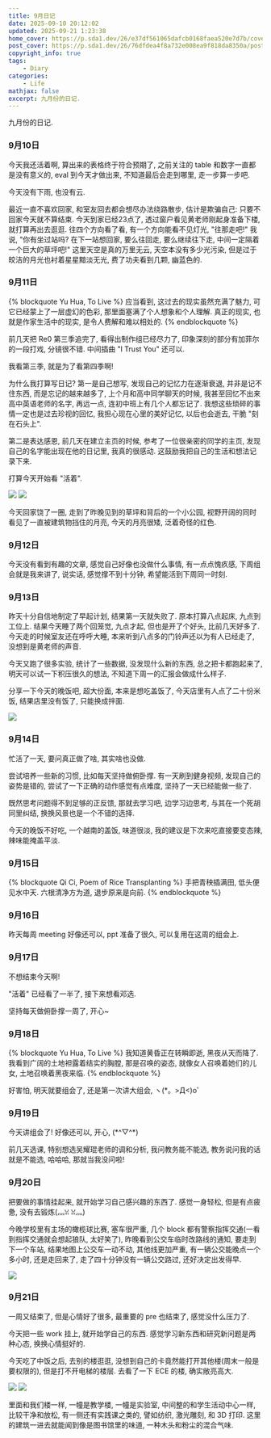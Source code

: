 ```yaml
---
title: 9月日记
date: 2025-09-10 20:12:02
updated: 2025-09-21 1:23:38
home_cover: https://p.sda1.dev/26/e37df561065dafcb0168faea520e7d7b/cover.PNG
post_cover: https://p.sda1.dev/26/76dfdea4f8a732e008ea9f818da8350a/post.JPG
copyright_info: true
tags:
    - Diary
categories:
    - Life
mathjax: false
excerpt: 九月份的日记.
---
```


九月份的日记.

### 9月10日

今天我还活着啊, 算出来的表格终于符合预期了, 之前关注的 table 和数字一直都是没有意义的, eval 到今天才做出来, 不知道最后会走到哪里, 走一步算一步吧.

今天没有下雨, 也没有云.

最近一直不喜欢回家, 和室友回去都会想尽办法绕路散步, 估计是欺骗自己: 只要不回家今天就不算结束. 今天到家已经23点了, 透过窗户看见黄老师刚起身准备下楼, 就打算再出去逛逛. 往四个方向看了看, 有一个方向能看不见灯光, "往那走吧!" 我说, "你有坐过站吗? 在下一站想回家, 要么往回走, 要么继续往下走, 中间一定隔着一个巨大的草坪吧!" 这里天空是真的万里无云, 天空本没有多少光污染, 但是过于皎洁的月光也衬着星星黯淡无光, 费了功夫看到几颗, 幽蓝色的.

### 9月11日

{% blockquote Yu Hua, To Live %}
应当看到, 这过去的现实虽然充满了魅力, 可它已经蒙上了一层虚幻的色彩, 那里面塞满了个人想象和个人理解.
真正的现实, 也就是作家生活中的现实, 是令人费解和难以相处的.
{% endblockquote %}

前几天把 Re0 第三季追完了, 看得出制作组已经尽力了, 印象深刻的部分有加菲尔的一段打戏, 分镜很不错. 中间插曲 "I Trust You" 还可以.

我看第三季, 就是为了看第四季啊!

为什么我打算写日记? 第一是自己想写, 发现自己的记忆力在逐渐衰退, 并非是记不住东西, 而是忘记的越来越多了, 上个月和高中同学聊天的时候, 我甚至回忆不出来高中英语老师的名字, 再远一点, 连初中班上有几个人都忘记了. 我想这些琐碎的事情一定也是过去珍视的回忆, 我担心现在心里的美好记忆, 以后也会逝去, 干脆 "刻在石头上".

第二是表达感恩, 前几天在建立主页的时候, 参考了一位很亲密的同学的主页, 发现自己的名字能出现在他的日记里, 我真的很感动. 这鼓励我把自己的生活和想法记录下来.

打算今天开始看 "活着".

<img src="https://i.imgs.ovh/2025/09/13/7ZqSrq.jpeg" >

<img src="https://i.imgs.ovh/2025/09/13/7ZqLsC.jpeg" >

今天回家饶了一圈, 走到了昨晚见到的草坪和背后的一个小公园, 视野开阔的同时看见了一直被建筑物挡住的月亮, 今天的月亮很矮, 泛着奇怪的红色.

### 9月12日

今天没有看到有趣的文章, 感觉自己好像也没做什么事情, 有一点点愧疚感, 下周组会就是我来讲了, 说实话, 感觉撑不到十分钟, 希望能活到下周同一时刻.

### 9月13日

昨天十分自信地制定了早起计划, 结果第一天就失败了. 原本打算八点起床, 九点到工位上. 结果今天睡了两个回笼觉, 九点才起, 但也是开了个好头, 比前几天好多了. 今天走的时候室友还在呼呼大睡, 本来听到八点多的门铃声还以为有人已经走了, 没想到是黄老师的声音.

今天又跑了很多实验, 统计了一些数据, 没发现什么新的东西, 总之把卡都跑起来了, 明天可以试一下积压很久的想法, 不知道下周一的汇报会做成什么样子.

分享一下今天的晚饭吧, 超大份面, 本来是想吃盖饭了, 今天店里有人点了二十份米饭, 结果店里没有饭了, 只能换成拌面.

<img src="https://p.sda1.dev/27/efb0861fd3450e73d1781c253dca73a9/supersize.jpg" />

### 9月14日

忙活了一天, 要问真正做了啥, 其实啥也没做.

尝试培养一些新的习惯, 比如每天坚持做俯卧撑. 有一天刷到健身视频, 发现自己的姿势是错的, 尝试了一下正确的动作感觉有点难度, 坚持了一天已经能做一些了.

既然思考问题得不到足够的正反馈, 那就去学习吧, 边学习边思考, 与其在一个死胡同里纠结, 换换风景也是一个不错的选择.

今天的晚饭不好吃, 一个越南的盖饭, 味道很淡, 我的建议是下次来吃直接要变态辣, 辣味能掩盖平淡.

### 9月15日

{% blockquote Qi Ci, Poem of Rice Transplanting %}
手把青秧插满田,
低头便见水中天.
六根清净方为道,
退步原来是向前.
{% endblockquote %}

### 9月16日

昨天每周 meeting 好像还可以, ppt 准备了很久, 可以复用在这周的组会上.

### 9月17日

不想结束今天啊!

"活着" 已经看了一半了, 接下来想看邓选.

坚持每天做俯卧撑一周了, 开心~

### 9月18日

{% blockquote Yu Hua, To Live %}
我知道黄昏正在转瞬即逝, 黑夜从天而降了. 我看到广阔的土地袒露着结实的胸膛, 那是召唤的姿态,
就像女人召唤着她们的儿女, 土地召唤着黑夜来临.
{% endblockquote %}

好害怕, 明天就要组会了, 还是第一次讲大组会, ヽ(*。>Д<)o゜

### 9月19日

今天讲组会了! 好像还可以, 开心, (\*^▽^\*)

前几天选课, 特别想选吴耀琨老师的调和分析, 我问教务能不能选, 教务说问我的话就是不能选, 哈哈哈, 那就当我没问啦!

### 9月20日

把要做的事情挂起来, 就开始学习自己感兴趣的东西了. 感觉一身轻松, 但是有点疲惫, 没有去锻炼(灬ꈍ ꈍ灬)

今晚学校里有主场的橄榄球比赛, 塞车很严重, 几个 block 都有警察指挥交通(一看到指挥交通就会想起狼队, 太好笑了), 昨晚看到公交车临时改路线的通知, 要走到下一个车站, 结果地图上公交车一动不动, 其他线更加严重, 有一辆公交能晚点一个多小时, 还是走回来了, 走了四十分钟没有一辆公交路过, 还好决定出发得早.

<img src="https://p.sda1.dev/27/e9edae824d2462375d11cd5bd70775d4/people.jpg" />

### 9月21日

一周又结束了, 但是心情好了很多, 最重要的 pre 也结束了, 感觉没什么压力了.

今天把一些 work 挂上, 就开始学自己的东西. 感觉学习新东西和研究新问题是两种心态, 换换心情挺好的.

今天吃了中饭之后, 去别的楼逛逛, 没想到自己的卡竟然能打开其他楼(周末一般是要权限的), 但是打不开电梯的楼层. 去看了一下 ECE 的楼, 确实敞亮高大.

<img src="https://p.sda1.dev/27/ac267d09dc05f5df14b49f8fd3382fd2/building1.jpg" />

<img src="https://p.sda1.dev/27/a05add732bb86683608528e52d3650fb/building2.jpg" />

里面和我们楼一样, 一幢是教学楼, 一幢是实验室, 中间整的和学生活动中心一样, 比较干净和放松, 有一侧还有实践课之类的, 譬如纺织, 激光雕刻, 和 3D 打印. 这里的建筑一进去就能闻到像是图书馆里的味道, 一种木头和粉尘的混合气味.
